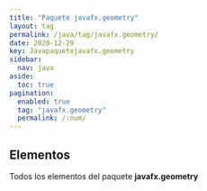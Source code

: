 ```yaml
---
title: "Paquete javafx.geometry"
layout: tag
permalink: /java/tag/javafx.geometry/
date: 2020-12-29
key: Javapaquetejavafx.geometry
sidebar: 
  nav: java
aside: 
  toc: true
pagination: 
  enabled: true
  tag: "javafx.geometry"
  permalink: /:num/
---
```


<h2>Elementos</h2>
Todos los elementos del paquete <strong>javafx.geometry</strong>
